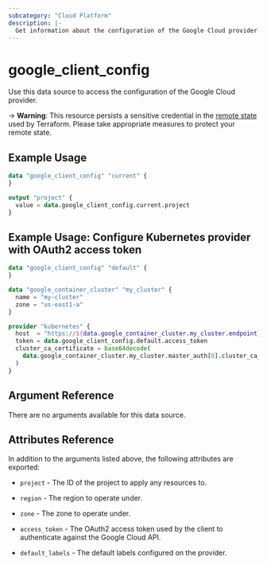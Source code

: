 ```yaml
---
subcategory: "Cloud Platform"
description: |-
  Get information about the configuration of the Google Cloud provider.
---
```


# google_client_config

Use this data source to access the configuration of the Google Cloud provider.

-> **Warning**: This resource persists a sensitive credential in the [remote state](https://www.terraform.io/language/state/sensitive-data) used by Terraform.
Please take appropriate measures to protect your remote state.

## Example Usage

```tf
data "google_client_config" "current" {
}

output "project" {
  value = data.google_client_config.current.project
}
```

## Example Usage: Configure Kubernetes provider with OAuth2 access token

```tf
data "google_client_config" "default" {
}

data "google_container_cluster" "my_cluster" {
  name = "my-cluster"
  zone = "us-east1-a"
}

provider "kubernetes" {
  host  = "https://${data.google_container_cluster.my_cluster.endpoint}"
  token = data.google_client_config.default.access_token
  cluster_ca_certificate = base64decode(
    data.google_container_cluster.my_cluster.master_auth[0].cluster_ca_certificate,
  )
}
```

## Argument Reference

There are no arguments available for this data source.

## Attributes Reference

In addition to the arguments listed above, the following attributes are exported:

* `project` - The ID of the project to apply any resources to.

* `region` - The region to operate under.

* `zone` - The zone to operate under.

* `access_token` - The OAuth2 access token used by the client to authenticate against the Google Cloud API.

* `default_labels` - The default labels configured on the provider.
